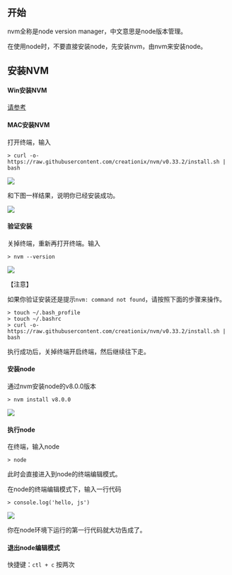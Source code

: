 ## 开始

nvm全称是node version manager，中文意思是node版本管理。

在使用node时，不要直接安装node，先安装nvm，由nvm来安装node。

## 安装NVM

#### Win安装NVM

[请参考](https://segmentfault.com/a/1190000007612011)

#### MAC安装NVM

打开终端，输入
```
> curl -o- https://raw.githubusercontent.com/creationix/nvm/v0.33.2/install.sh | bash
```

![](https://raw.githubusercontent.com/wiki/xugy0926/getting-started-with-javascript/nvm4.png)

和下图一样结果，说明你已经安装成功。

![](https://raw.githubusercontent.com/wiki/xugy0926/getting-started-with-javascript/nvm5.png)

#### 验证安装

关掉终端，重新再打开终端。输入

```
> nvm --version
```

![](https://raw.githubusercontent.com/wiki/xugy0926/getting-started-with-javascript/nvm1.png)

【注意】

如果你验证安装还是提示`nvm: command not found`，请按照下面的步骤来操作。

```
> touch ~/.bash_profile
> touch ~/.bashrc
> curl -o- https://raw.githubusercontent.com/creationix/nvm/v0.33.2/install.sh | bash
```

执行成功后，关掉终端开启终端，然后继续往下走。

#### 安装node

通过nvm安装node的v8.0.0版本

```
> nvm install v8.0.0
```

![](https://raw.githubusercontent.com/wiki/xugy0926/getting-started-with-javascript/nvm2.png)

#### 执行node

在终端，输入node
```
> node
```

此时会直接进入到node的终端编辑模式。

在node的终端编辑模式下，输入一行代码
```
> console.log('hello, js')
```

![](https://raw.githubusercontent.com/wiki/xugy0926/getting-started-with-javascript/nvm3.png)

你在node环境下运行的第一行代码就大功告成了。

#### 退出node编辑模式

快捷键：`ctl + c` 按两次
